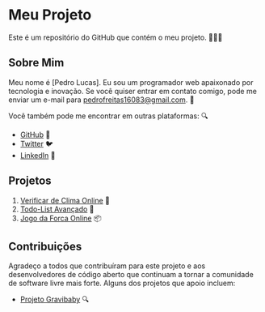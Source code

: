 # Meu Projeto

Este é um repositório do GitHub que contém o meu projeto. 👨‍💻🚀

## Sobre Mim

Meu nome é [Pedro Lucas]. Eu sou um programador web apaixonado por tecnologia e inovação. Se você quiser entrar em contato comigo, pode me enviar um e-mail para [pedrofreitas16083@gmail.com](mailto:seu-email@exemplo.com). 📧

Você também pode me encontrar em outras plataformas: 🔍

- [GitHub](https://github.com/PedroL222) 🐙
- [Twitter](https://twitter.com/seu-usuario) 🐦
- [LinkedIn](https://www.linkedin.com/in/seu-usuario/) 💼

## Projetos

1. [Verificar de Clima Online]((https://github.com/PedroL222/Verificar-o-Clima-de-Cidades)) 🚀
2. [Todo-List Avançado](https://github.com/PedroL222/Lista-de-tarefas) 🌟
3. [Jogo da Forca Online](https://github.com/PedroL222/Lista-de-tarefas) 📦

## Contribuições

Agradeço a todos que contribuíram para este projeto e aos desenvolvedores de código aberto que continuam a tornar a comunidade de software livre mais forte. Alguns dos projetos que apoio incluem:

- [Projeto Gravibaby](https://github.com/PedroL222/prototipo-gravibaby) 🔍
